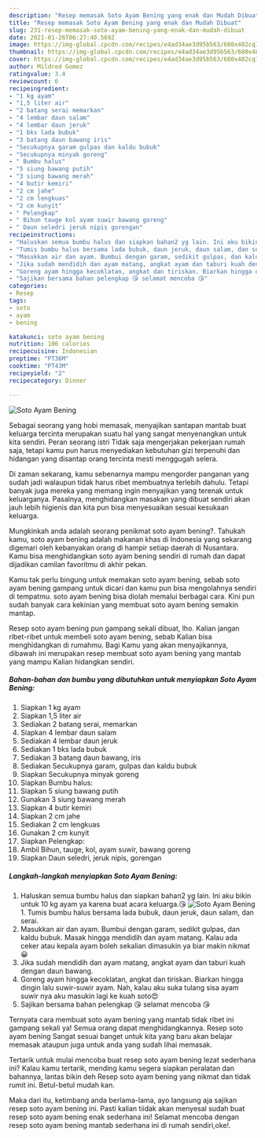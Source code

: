 ```yaml
---
description: "Resep memasak Soto Ayam Bening yang enak dan Mudah Dibuat"
title: "Resep memasak Soto Ayam Bening yang enak dan Mudah Dibuat"
slug: 231-resep-memasak-soto-ayam-bening-yang-enak-dan-mudah-dibuat
date: 2021-01-26T06:27:40.569Z
image: https://img-global.cpcdn.com/recipes/e4ad34ae3d95b563/680x482cq70/soto-ayam-bening-foto-resep-utama.jpg
thumbnail: https://img-global.cpcdn.com/recipes/e4ad34ae3d95b563/680x482cq70/soto-ayam-bening-foto-resep-utama.jpg
cover: https://img-global.cpcdn.com/recipes/e4ad34ae3d95b563/680x482cq70/soto-ayam-bening-foto-resep-utama.jpg
author: Mildred Gomez
ratingvalue: 3.4
reviewcount: 6
recipeingredient:
- "1 kg ayam"
- "1,5 liter air"
- "2 batang serai memarkan"
- "4 lembar daun salam"
- "4 lembar daun jeruk"
- "1 bks lada bubuk"
- "3 batang daun bawang iris"
- "Secukupnya garam gulpas dan kaldu bubuk"
- "Secukupnya minyak goreng"
- " Bumbu halus"
- "5 siung bawang putih"
- "3 siung bawang merah"
- "4 butir kemiri"
- "2 cm jahe"
- "2 cm lengkuas"
- "2 cm kunyit"
- " Pelengkap"
- " Bihun tauge kol ayam suwir bawang goreng"
- " Daun seledri jeruk nipis gorengan"
recipeinstructions:
- "Haluskan semua bumbu halus dan siapkan bahan2 yg lain. Ini aku bikin untuk 10 kg ayam ya karena buat acara keluarga.😘"
- "Tumis bumbu halus bersama lada bubuk, daun jeruk, daun salam, dan serai."
- "Masukkan air dan ayam. Bumbui dengan garam, sedikit gulpas, dan kaldu bubuk. Masak hingga mendidih dan ayam matang. Kalau ada ceker atau kepala ayam boleh sekalian dimasukin ya biar makin nikmat😀"
- "Jika sudah mendidih dan ayam matang, angkat ayam dan taburi kuah dengan daun bawang."
- "Goreng ayam hingga kecoklatan, angkat dan tiriskan. Biarkan hingga dingin lalu suwir-suwir ayam. Nah, kalau aku suka tulang sisa ayam suwir nya aku masukin lagi ke kuah soto😍"
- "Sajikan bersama bahan pelengkap 😘 selamat mencoba 😘"
categories:
- Resep
tags:
- soto
- ayam
- bening

katakunci: soto ayam bening 
nutrition: 106 calories
recipecuisine: Indonesian
preptime: "PT36M"
cooktime: "PT43M"
recipeyield: "2"
recipecategory: Dinner

---
```



![Soto Ayam Bening](https://img-global.cpcdn.com/recipes/e4ad34ae3d95b563/680x482cq70/soto-ayam-bening-foto-resep-utama.jpg)

Sebagai seorang yang hobi memasak, menyajikan santapan mantab buat keluarga tercinta merupakan suatu hal yang sangat menyenangkan untuk kita sendiri. Peran seorang istri Tidak saja mengerjakan pekerjaan rumah saja, tetapi kamu pun harus menyediakan kebutuhan gizi terpenuhi dan hidangan yang disantap orang tercinta mesti menggugah selera.

Di zaman  sekarang, kamu sebenarnya mampu mengorder panganan yang sudah jadi walaupun tidak harus ribet membuatnya terlebih dahulu. Tetapi banyak juga mereka yang memang ingin menyajikan yang terenak untuk keluarganya. Pasalnya, menghidangkan masakan yang dibuat sendiri akan jauh lebih higienis dan kita pun bisa menyesuaikan sesuai kesukaan keluarga. 



Mungkinkah anda adalah seorang penikmat soto ayam bening?. Tahukah kamu, soto ayam bening adalah makanan khas di Indonesia yang sekarang digemari oleh kebanyakan orang di hampir setiap daerah di Nusantara. Kamu bisa menghidangkan soto ayam bening sendiri di rumah dan dapat dijadikan camilan favoritmu di akhir pekan.

Kamu tak perlu bingung untuk memakan soto ayam bening, sebab soto ayam bening gampang untuk dicari dan kamu pun bisa mengolahnya sendiri di tempatmu. soto ayam bening bisa diolah memalui berbagai cara. Kini pun sudah banyak cara kekinian yang membuat soto ayam bening semakin mantap.

Resep soto ayam bening pun gampang sekali dibuat, lho. Kalian jangan ribet-ribet untuk membeli soto ayam bening, sebab Kalian bisa menghidangkan di rumahmu. Bagi Kamu yang akan menyajikannya, dibawah ini merupakan resep membuat soto ayam bening yang mantab yang mampu Kalian hidangkan sendiri.

<!--inarticleads1-->

##### Bahan-bahan dan bumbu yang dibutuhkan untuk menyiapkan Soto Ayam Bening:

1. Siapkan 1 kg ayam
1. Siapkan 1,5 liter air
1. Sediakan 2 batang serai, memarkan
1. Siapkan 4 lembar daun salam
1. Sediakan 4 lembar daun jeruk
1. Sediakan 1 bks lada bubuk
1. Sediakan 3 batang daun bawang, iris
1. Sediakan Secukupnya garam, gulpas dan kaldu bubuk
1. Siapkan Secukupnya minyak goreng
1. Siapkan  Bumbu halus:
1. Siapkan 5 siung bawang putih
1. Gunakan 3 siung bawang merah
1. Siapkan 4 butir kemiri
1. Siapkan 2 cm jahe
1. Sediakan 2 cm lengkuas
1. Gunakan 2 cm kunyit
1. Siapkan  Pelengkap:
1. Ambil  Bihun, tauge, kol, ayam suwir, bawang goreng
1. Siapkan  Daun seledri, jeruk nipis, gorengan




<!--inarticleads2-->

##### Langkah-langkah menyiapkan Soto Ayam Bening:

1. Haluskan semua bumbu halus dan siapkan bahan2 yg lain. Ini aku bikin untuk 10 kg ayam ya karena buat acara keluarga.😘
<img src="https://img-global.cpcdn.com/steps/994112c39844c47a/160x128cq70/soto-ayam-bening-langkah-memasak-1-foto.jpg" alt="Soto Ayam Bening">1. Tumis bumbu halus bersama lada bubuk, daun jeruk, daun salam, dan serai.
1. Masukkan air dan ayam. Bumbui dengan garam, sedikit gulpas, dan kaldu bubuk. Masak hingga mendidih dan ayam matang. Kalau ada ceker atau kepala ayam boleh sekalian dimasukin ya biar makin nikmat😀
1. Jika sudah mendidih dan ayam matang, angkat ayam dan taburi kuah dengan daun bawang.
1. Goreng ayam hingga kecoklatan, angkat dan tiriskan. Biarkan hingga dingin lalu suwir-suwir ayam. Nah, kalau aku suka tulang sisa ayam suwir nya aku masukin lagi ke kuah soto😍
1. Sajikan bersama bahan pelengkap 😘 selamat mencoba 😘




Ternyata cara membuat soto ayam bening yang mantab tidak ribet ini gampang sekali ya! Semua orang dapat menghidangkannya. Resep soto ayam bening Sangat sesuai banget untuk kita yang baru akan belajar memasak ataupun juga untuk anda yang sudah lihai memasak.

Tertarik untuk mulai mencoba buat resep soto ayam bening lezat sederhana ini? Kalau kamu tertarik, mending kamu segera siapkan peralatan dan bahannya, lantas bikin deh Resep soto ayam bening yang nikmat dan tidak rumit ini. Betul-betul mudah kan. 

Maka dari itu, ketimbang anda berlama-lama, ayo langsung aja sajikan resep soto ayam bening ini. Pasti kalian tiidak akan menyesal sudah buat resep soto ayam bening enak sederhana ini! Selamat mencoba dengan resep soto ayam bening mantab sederhana ini di rumah sendiri,oke!.

